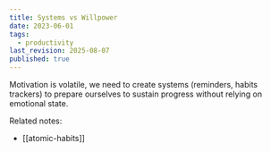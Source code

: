 ```yaml
---
title: Systems vs Willpower
date: 2023-06-01
tags:
  - productivity
last_revision: 2025-08-07
published: true
---
```

Motivation is volatile, we need to create systems (reminders, habits trackers) to prepare ourselves to sustain progress without relying on emotional state.

Related notes:
- [[atomic-habits]]
